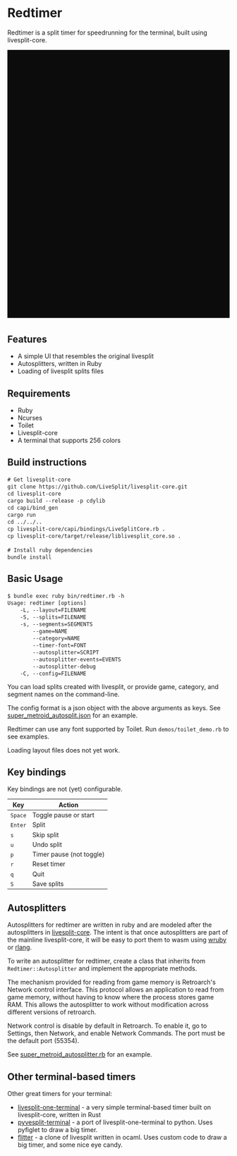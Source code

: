 Redtimer
========

Redtimer is a split timer for speedrunning for the terminal, built using
livesplit-core.

![Example](./docs/redtimer.svg)

Features
--------

* A simple UI that resembles the original livesplit
* Autosplitters, written in Ruby
* Loading of livesplit splits files

Requirements
------------

* Ruby
* Ncurses
* Toilet
* Livesplit-core
* A terminal that supports 256 colors

Build instructions
------------------

```
# Get livesplit-core
git clone https://github.com/LiveSplit/livesplit-core.git
cd livesplit-core
cargo build --release -p cdylib
cd capi/bind_gen
cargo run
cd ../../..
cp livesplit-core/capi/bindings/LiveSplitCore.rb .
cp livesplit-core/target/release/liblivesplit_core.so .

# Install ruby dependencies
bundle install
```

Basic Usage
-----------

```
$ bundle exec ruby bin/redtimer.rb -h
Usage: redtimer [options]
    -L, --layout=FILENAME
    -S, --splits=FILENAME
    -s, --segments=SEGMENTS
        --game=NAME
        --category=NAME
        --timer-font=FONT
        --autosplitter=SCRIPT
        --autosplitter-events=EVENTS
        --autosplitter-debug
    -C, --config=FILENAME
```

You can load splits created with livesplit, or provide game, category, and
segment names on the command-line.

The config format is a json object with the above arguments as keys.
See [super_metroid_autosplit.json](configs/super_metroid_autosplit.json)
for an example.

Redtimer can use any font supported by Toilet.  Run
`demos/toilet_demo.rb` to see examples.

Loading layout files does not yet work.

Key bindings
------------

Key bindings are not (yet) configurable.

| Key     | Action                   |
| ------- | ------------------------ |
| `Space` | Toggle pause or start    |
| `Enter` | Split                    |
| `s`     | Skip split               |
| `u`     | Undo split               |
| `p`     | Timer pause (not toggle) |
| `r`     | Reset timer              |
| `q`     | Quit                     |
| `S`     | Save splits              |


Autosplitters
-------------

Autosplitters for redtimer are written in ruby and are modeled after the
autosplitters in [livesplit-core](https://github.com/CryZe/livesplit-core/tree/auto-splitting).
The intent is that once autosplitters are part of the mainline
livesplit-core, it will be easy to port them to wasm using
[wruby](https://github.com/pannous/wruby) or
[rlang](https://github.com/ljulliar/rlang).

To write an autosplitter for redtimer, create a class that inherits from
`Redtimer::Autosplitter` and implement the appropriate methods.

The mechanism provided for reading from game memory is Retroarch's
Network control interface.  This protocol allows an application to read
from game memory, without having to know where the process stores game
RAM.  This allows the autosplitter to work without modification across
different versions of retroarch.

Network control is disable by default in Retroarch.  To enable it, go to
Settings, then Network, and enable Network Commands.  The port must be
the default port (55354).

See [super_metroid_autosplitter.rb](autosplitters/super_metroid_autosplitter.rb)
for an example.

Other terminal-based timers
---------------------------

Other great timers for your terminal:

* [livesplit-one-terminal](https://github.com/CryZe/livesplit-one-terminal) -
  a very simple terminal-based timer built on livesplit-core, written in
  Rust
* [pyvesplit-terminal](https://github.com/stevensmedia/pyvesplit-terminal) -
  a port of livesplit-one-terminal to python.  Uses pyfiglet to draw a
  big timer.
* [flitter](https://github.com/alexozer/flitter) - a clone of livesplit
  written in ocaml.  Uses custom code to draw a big timer, and some nice
  eye candy.
